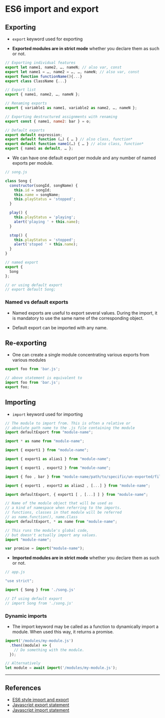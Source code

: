 # ES6 import and export

## Exporting

* `export` keyword used for exporting

* **Exported modules are in strict mode** whether you declare them as such or not.

```javascript
// Exporting individual features
export let name1, name2, …, nameN; // also var, const
export let name1 = …, name2 = …, …, nameN; // also var, const
export function functionName(){...}
export class ClassName {...}

// Export list
export { name1, name2, …, nameN };

// Renaming exports
export { variable1 as name1, variable2 as name2, …, nameN };

// Exporting destructured assignments with renaming
export const { name1, name2: bar } = o;

// Default exports
export default expression;
export default function (…) { … } // also class, function*
export default function name1(…) { … } // also class, function*
export { name1 as default, … };
```

* We can have one default export per module and any number of named exports per module.

```javascript
// song.js

class Song {
  constructor(songId, songName) {
    this.id = songId;
    this.name = songName;
    this.playStatus = 'stopped';
  }

  play() {
    this.playStatus = 'playing';
    alert('playing ' + this.name);
  }

  stop() {
    this.playStatus = 'stopped';
    alert('stoped ' + this.name);
  }
}

// named export
export {
  Song
};

// or using default export
// export default Song;
```

### Named vs default exports

* Named exports are useful to export several values. During the import, it is mandatory to use the same name of the corresponding object.

* Default export can be imported with any name.

## Re-exporting

* One can create a single module concentrating various exports from various modules

```javascript
export foo from 'bar.js';

// above statement is equivalent to
import foo from 'bar.js';
export foo;
```

## Importing

* `import` keyword used for importing

```javascript
// The module to import from. This is often a relative or
// absolute path name to the .js file containing the module
import defaultExport from "module-name";

import * as name from "module-name";

import { export1 } from "module-name";

import { export1 as alias1 } from "module-name";

import { export1 , export2 } from "module-name";

import { foo , bar } from "module-name/path/to/specific/un-exported/file";

import { export1 , export2 as alias2 , [...] } from "module-name";

import defaultExport, { export1 [ , [...] ] } from "module-name";

// Name of the module object that will be used as
// a kind of namespace when referring to the imports.
// functions, classes in that module will be referred
// as name.function(), name.Class
import defaultExport, * as name from "module-name";

// This runs the module's global code,
// but doesn't actually import any values.
import "module-name";

var promise = import("module-name");
```

* **Imported modules are in strict mode** whether you declare them as such or not.

```javascript
// app.js

"use strict";

import { Song } from './song.js'

// If using default export
// import Song from './song.js'
```

### Dynamic imports

* The import keyword may be called as a function to dynamically import a module. When used this way, it returns a promise.

```javascript
import('/modules/my-module.js')
  .then((module) => {
    // Do something with the module.
  });

// Alternatively
let module = await import('/modules/my-module.js');
```

---

## References

* [ES6 style import and export](https://medium.com/@vishwa.efor/javascript-module-exports-require-import-export-define-cc04461f4d5e)
* [Javascript export statement](https://developer.mozilla.org/en-US/docs/web/javascript/reference/statements/export)
* [Javascript import statement](https://developer.mozilla.org/en-US/docs/Web/JavaScript/Reference/Statements/import)
